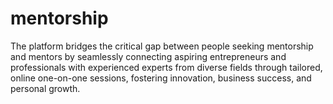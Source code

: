 # mentorship
The platform bridges the critical gap between people seeking mentorship and mentors by seamlessly connecting aspiring entrepreneurs and professionals with experienced experts from diverse fields through tailored, online one-on-one sessions, fostering innovation, business success, and personal growth.
